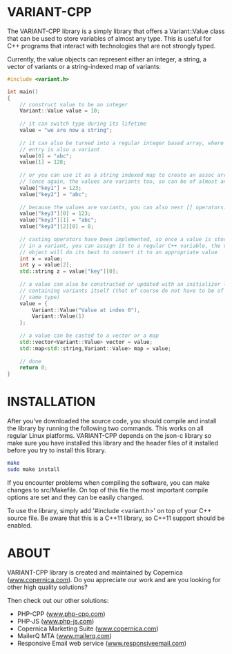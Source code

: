 VARIANT-CPP
===========

The VARIANT-CPP library is a simply library that offers a Variant::Value class that 
can be used to store variables of almost any type. This is useful for C++
programs that interact with technologies that are not strongly typed.

Currently, the value objects can represent either an integer, a string, a vector 
of variants or a string-indexed map of variants:

````c++
#include <variant.h>

int main()
{
    // construct value to be an integer
    Variant::Value value = 10;
    
    // it can switch type during its lifetime
    value = "we are now a string";
    
    // it can also be turned into a regular integer based array, where each
    // entry is also a variant
    value[0] = "abc";
    value[1] = 128;
    
    // or you can use it as a string indexed map to create an assoc array
    // (once again, the values are variants too, so can be of almost any type)
    value["key1"] = 123;
    value["key2"] = "abc";
    
    // because the values are variants, you can also nest [] operators:
    value["key3"][0] = 123;
    value["key3"][1] = "abc";
    value["key3"][2][0] = 0;
    
    // casting operators have been implemented, so once a value is stored
    // in a variant, you can assign it to a regular C++ variable, the value
    // object will do its best to convert it to an appropriate value
    int x = value;
    int y = value[2];
    std::string z = value["key"][0];
    
    // a value can also be constructed or updated with an initializer list
    // containing variants itself (that of course do not have to be of the
    // same type)
    value = {
        Variant::Value("Value at index 0"),
        Variant::Value(1)
    };
    
    // a value can be casted to a vector or a map
    std::vector<Variant::Value> vector = value;
    std::map<std::string,Variant::Value> map = value;
    
    // done 
    return 0;
}
````

INSTALLATION
============

After you've downloaded the source code, you should compile and install the
library by running the following two commands. This works on all regular
Linux platforms. VARIANT-CPP depends on the json-c library so make sure you have
installed this library and the header files of it installed before you try to
install this library.

````sh
make
sudo make install
````

If you encounter problems when compiling the software, you can make changes
to src/Makefile. On top of this file the most important compile options
are set and they can be easily changed.

To use the library, simply add '#include \<variant.h\>' on top of your C++
source file. Be aware that this is a C++11 library, so C++11 support should
be enabled.

ABOUT
=====

VARIANT-CPP library is created and maintained by Copernica (www.copernica.com). 
Do you appreciate our work and are you looking for other high quality solutions? 

Then check out our other solutions:

* PHP-CPP (www.php-cpp.com)
* PHP-JS (www.php-js.com)
* Copernica Marketing Suite (www.copernica.com)
* MailerQ MTA (www.mailerq.com)
* Responsive Email web service (www.responsiveemail.com)

